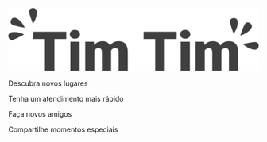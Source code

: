 <img src="TimTim.png" alt="My Cool Logo">

Descubra novos lugares

Tenha um atendimento mais rápido

Faça novos amigos

Compartilhe momentos especiais